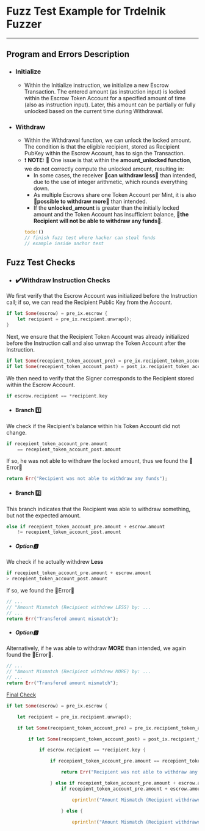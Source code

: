 # Fuzz Test Example for Trdelnik Fuzzer

---

## Program and Errors Description

- ### Initialize
    - Within the Initialize instruction, we initialize a new Escrow Transaction. The entered amount (as instruction input) is locked within the Escrow Token Account for a specified amount of time (also as instruction input). Later, this amount can be partially or fully unlocked based on the current time during Withdrawal.

- ### Withdraw
    - Within the Withdrawal function, we can unlock the locked amount. The condition is that the eligible recipient, stored as Recipient PubKey within the Escrow Account, has to sign the Transaction.
    - ❗ **NOTE:** 🐛 One issue is that within the **amount_unlocked function**, we do not correctly compute the unlocked amount, resulting in:
        - In some cases, the receiver **🚨can withdraw less🚨** than intended, due to the use of integer arithmetic, which rounds everything down.
        - As multiple Escrows share one Token Account per Mint, it is also **🚨possible to withdraw more🚨** than intended.
        - If the **unlocked_amount** is greater than the initially locked amount and the Token Account has insufficient balance, **🚨the Recipient will not be able to withdraw any funds🚨**.
        ```rust
        todo!()
        // finish fuzz test where hacker can steal funds
        // example inside anchor test
        ```


## Fuzz Test Checks
- ### ✔️Withdraw Instruction Checks
We first verify that the Escrow Account was initialized before the Instruction call; if so, we can read the Recipient Public Key from the Account.
```rust
if let Some(escrow) = pre_ix.escrow {
    let recipient = pre_ix.recipient.unwrap();
}
```
Next, we ensure that the Recipient Token Account was already initialized before the Instruction call and also unwrap the Token Account after the Instruction.
```rust
if let Some(recepient_token_account_pre) = pre_ix.recipient_token_account
if let Some(recepient_token_account_post) = post_ix.recipient_token_account
```
We then need to verify that the Signer corresponds to the Recipient stored within the Escrow Account.
```rust
if escrow.recipient == *recipient.key
```
- #### Branch 1️⃣
We check if the Recipient's balance within his Token Account did not change.
```rust
if recepient_token_account_pre.amount
    == recepient_token_account_post.amount
```
If so, he was not able to withdraw the locked amount, thus we found the 🚨Error🚨
```rust
return Err("Recipient was not able to withdraw any funds");
```
- #### Branch 2️⃣
This branch indicates that the Recipient was able to withdraw something, but not the expected amount.
```rust
else if recepient_token_account_pre.amount + escrow.amount
    != recepient_token_account_post.amount
```
- ##### Option🅰️
We check if he actually withdrew **Less**
```rust
if recepient_token_account_pre.amount + escrow.amount
> recepient_token_account_post.amount
```
If so, we found the 🚨Error🚨
```rust
// ...
// "Amount Mismatch (Recipient withdrew LESS) by: ...
// ...
return Err("Transfered amount mismatch");
```
- ##### Option🅱️
Alternatively, if he was able to withdraw **MORE** than intended, we again found the 🚨Error🚨.
```rust
// ...
// "Amount Mismatch (Recipient withdrew MORE) by: ...
// ...
return Err("Transfered amount mismatch");
```
<u> Final Check </u>
```rust
if let Some(escrow) = pre_ix.escrow {

    let recipient = pre_ix.recipient.unwrap();

    if let Some(recepient_token_account_pre) = pre_ix.recipient_token_account {

        if let Some(recepient_token_account_post) = post_ix.recipient_token_account {

            if escrow.recipient == *recipient.key {

                if recepient_token_account_pre.amount == recepient_token_account_post.amount{

                    return Err("Recipient was not able to withdraw any funds");

                } else if recepient_token_account_pre.amount + escrow.amount != recepient_token_account_post.amount{
                    if recepient_token_account_pre.amount + escrow.amount > recepient_token_account_post.amount{

                        eprintln!("Amount Mismatch (Recipient withdrawn LESS) by: {}",(recepient_token_account_pre.amount + escrow.amount) - recepient_token_account_post.amount);

                    } else {

                        eprintln!("Amount Mismatch (Recipient withdrawn MORE) by: {}",recepient_token_account_post.amount - (recepient_token_account_pre.amount + esc
